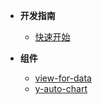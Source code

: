 *  **开发指南**
    * [快速开始](zh-cn/)

*  **组件**
    * [view-for-data](zh-cn/view-for-data)
    * [y-auto-chart](zh-cn/y-auto-chart)